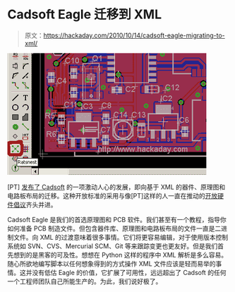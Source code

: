 # Cadsoft Eagle 迁移到 XML

> 原文：<https://hackaday.com/2010/10/14/cadsoft-eagle-migrating-to-xml/>

![](img/c80d6da39441a98d979ce0648385a318.png "eagle2")

[PT] [发布了 Cadsoft](http://www.element-14.com/community/message/15751#15751) 的一项激动人心的发展，即向基于 XML 的器件、原理图和电路板布局的迁移。这种开放标准的采用与像[PT]这样的人一直在推动的[开放硬件倡议](http://www.openhardwaresummit.org/)齐头并进。

Cadsoft Eagle 是我们的首选原理图和 PCB 软件。我们甚至有一个教程，指导你如何准备 PCB 制造文件。但包含器件库、原理图和电路板布局的文件一直是二进制文件。向 XML 的过渡意味着很多事情。它们将更容易编辑，对于使用版本控制系统如 SVN、CVS、Mercurial SCM、Git 等来跟踪变更也更友好。但是我们首先想到的是黑客的可及性。想想在 Python 这样的程序中 XML 解析是多么容易。随心所欲地编写脚本以任何想象得到的方式操作 XML 文件应该是轻而易举的事情。这并没有低估 Eagle 的价值，它扩展了可用性，远远超出了 Cadsoft 的任何一个工程师团队自己所能生产的。为此，我们说好极了。